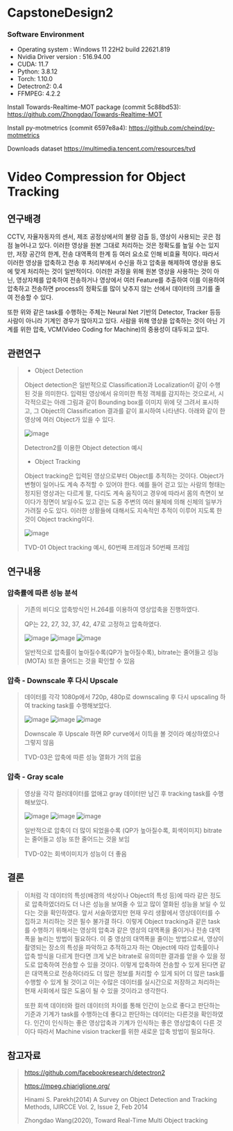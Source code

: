 # CapstoneDesign2

### Software Environment

* Operating system : Windows 11 22H2 build 22621.819
* Nvidia Driver version : 516.94.00
* CUDA: 11.7
* Python: 3.8.12
* Torch: 1.10.0
* Detectron2: 0.4
* FFMPEG: 4.2.2

Install Towards-Realtime-MOT package (commit 5c88bd53):
  https://github.com/Zhongdao/Towards-Realtime-MOT

Install py-motmetrics (commit 6597e8a4):
  https://github.com/cheind/py-motmetrics
  
Downloads dataset
  https://multimedia.tencent.com/resources/tvd

# Video Compression for Object Tracking

## 연구배경

  CCTV, 자율자동자의 센서, 제조 공정상에서의 불량 검출 등, 영상이 사용되는 곳은 점점 늘어나고 있다. 이러한 영상을 원본 그대로 처리하는 것은 정확도를 높일 수는 있지만, 저장 공간의 한계, 전송 대역폭의 한계 등 여러 요소로 인해 비효율 적이다. 따라서 이러한 영상을 압축하고 전송 후 처리부에서 수신을 하고 압축을 해제하여 영상을 용도에 맞게 처리하는 것이 일반적이다.
이러한 과정을 위해 원본 영상을 사용하는 것이 아닌, 영상자체를 압축하여 전송하거나 영상에서 여러 Feature를 추출하여 이를 이용하여 압축하고 전송하면 process의 정확도를 많이 낮추지 않는 선에서 데이터의 크기를 줄여 전송할 수 있다.

  또한 위와 같은 task를 수행하는 주체는 Neural Net 기반의 Detector, Tracker 등등 사람이 아니라 기계인 경우가 많아지고 있다. 사람을 위해 영상을 압축하는 것이 아닌 기계를 위한 압축, VCM(Video Coding for Machine)의 중용성이 대두되고 있다.


## 관련연구

> * Object Detection
>
> Object detection은 일반적으로 Classification과 Localization이 같이 수행된 것을 의미한다. 입력된 영상에서 유의미한 특정 객체를 감지하는 것으로서, 시각적으로는 아래 그림과 같이 Bounding box를 이미지 위에 덧 그려서 표시하고, 그 Object의 Classification 결과를 같이 표시하여 나타낸다. 아래와 같이 한 영상에 여러 Object가 있을 수 있다.
> 
> ![image](https://user-images.githubusercontent.com/112960519/205511072-884f4c80-0f66-4fa4-ba44-6e856163da4e.png)
> 
> Detectron2를 이용한 Object detection 예시
>
>
> * Object Tracking
>
> Object tracking은 입력된 영상으로부터 Object를 추적하는 것이다. Object가 변형이 일어나도 계속 추적할 수 있어야 한다. 예를 들어 걷고 있는 사람의 형태는 정지된 영상과는 다르게 팔, 다리도 계속 움직이고 경우에 따라서 몸의 측면이 보이다가 정면이 보일수도 있고 걷는 도중 주변의 여러 물체에 의해 신체의 일부가 가려질 수도 있다. 이러한 상황들에 대해서도 지속적인 추적이 이루어 지도록 한 것이 Object tracking이다. 
> 
> ![image](https://user-images.githubusercontent.com/112960519/205511213-0a77780b-1d83-455c-bb28-8d152750f64a.png) 
> 
> TVD-01 Object tracking 예시, 60번째 프레임과 50번째 프레임


## 연구내용

### 압축률에 따른 성능 분석
> 
> 기존의 비디오 압축방식인 H.264를 이용하여 영상압축을 진행하였다.
>
> QP는 22, 27, 32, 37, 42, 47로 고정하고 압축하였다.
>
> ![image](https://user-images.githubusercontent.com/112960519/205514085-8becf351-bf28-4037-9bfa-e3de37ec0202.png)
> ![image](https://user-images.githubusercontent.com/112960519/205514087-a6ff1b87-8925-4386-b0a9-a6c35ec74fd6.png)
> ![image](https://user-images.githubusercontent.com/112960519/205514089-2a62358d-6642-454c-aeef-bab8b93ba29d.png)
>
> 일반적으로 압축률이 높아질수록(QP가 높아질수록), bitrate는 줄어들고 성능(MOTA) 또한 줄어드는 것을 확인할 수 있음


### 압축 - Downscale 후 다시 Upscale
> 
> 데이터를 각각 1080p에서 720p, 480p로 downscaling 후 다시 upscaling 하여 tracking task를 수행해보았다.
>
> ![image](https://user-images.githubusercontent.com/112960519/205514169-e4bc1d34-acb0-4369-ae25-5eafc5b576ba.png)
> ![image](https://user-images.githubusercontent.com/112960519/205514174-7ce005d6-e0c8-4c8f-81e8-6973af13d60c.png)
> ![image](https://user-images.githubusercontent.com/112960519/205514180-50fb1781-6715-44ad-8d57-f710e4daf745.png)
>
> Downscale 후 Upscale 하면 RP curve에서 이득을 볼 것이라 예상하였으나 그렇지 않음
> 
> TVD-03은 압축에 따른 성능 열화가 거의 없음


### 압축 - Gray scale
> 
> 영상을 각각 컬러데이터를 없애고 gray 데이터만 남긴 후 tracking task를 수행해보았다.
>
> ![image](https://user-images.githubusercontent.com/112960519/205514213-d110265d-d47c-49a0-87ac-3158a5ff996d.png)
> ![image](https://user-images.githubusercontent.com/112960519/205514215-ea493057-a0ca-4351-9cd2-51d93f7207e9.png)
> ![image](https://user-images.githubusercontent.com/112960519/205514218-cb81086c-f3e2-4061-9d56-80759e3a3f22.png)
>
> 일반적으로 압축이 더 많이 되었을수록 (QP가 높아질수록, 회색이미지) bitrate는 줄어들고 성능 또한 줄어드는 것을 보임
>
> TVD-02는 회색이미지가 성능이 더 좋음



## 결론

> 이처럼 각 데이터의 특성(배경의 색상이나 Object의 특성 등)에 따라 같은 정도로 압축하였더라도 더 나은 성능을 보여줄 수 있고 많이 열화된 성능을 보일 수 있다는 것을 확인하였다. 앞서 서술하였지만 현재 우리 생활에서 영상데이터를 수집하고 처리하는 것은 필수 불가결 하다. 이렇게 Object tracking과 같은 task를 수행하기 위해서는 영상의 압축과 같은 영상의 대역폭을 줄이거나 전송 대역폭을 늘리는 방법이 필요하다. 이 중 영상의 대역폭을 줄이는 방법으로서, 영상이 촬영되는 장소의 특성을 파악하고 추적하고자 하는 Object에 따라 압축률이나 압축 방식을 다르게 한다면 크게 낮은 bitrate로 유의미한 결과를 얻을 수 있을 정도로 압축하여 전송할 수 있을 것이다. 이렇게 압축하여 전송할 수 있게 된다면 같은 대역폭으로 전송하더라도 더 많은 정보를 처리할 수 있게 되어 더 많은 task를 수행할 수 있게 될 것이고 이는 수많은 데이터를 실시간으로 저장하고 처리하는 현재 사회에서 많은 도움이 될 수 있을 것이라고 생각한다.
>
> 또한 회색 데이터와 컬러 데이터의 차이를 통해 인간이 눈으로 좋다고 판단하는 기준과 기계가 task를 수행하는데 좋다고 판단하는 데이터는 다른것을 확인하였다. 인간이 인식하는 좋은 영상압축과 기계가 인식하는 좋은 영상압축이 다른 것이다 따라서 Machine vision tracker를 위한 새로운 압축 방법이 필요하다.


## 참고자료

> https://github.com/facebookresearch/detectron2
>
> https://mpeg.chiariglione.org/
>
> Hinami S. Parekh(2014) A Survey on Object Detection and Tracking Methods, IJIRCCE Vol. 2, Issue 2, Feb 2014
>
> Zhongdao Wang(2020), Toward Real-Time Multi Object tracking
